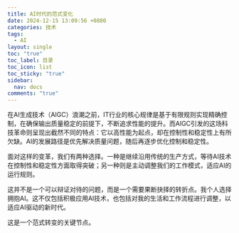 ```yaml
---
title: AI时代的范式变化
date: 2024-12-15 13:09:56 +0800
categories: 技术
tags:
  - AI
layout: single
toc: "true"
toc_label: 目录
toc_icon: list
toc_sticky: "true"
sidebar:
  nav: docs
comments: "true"
---
```

在AI生成技术（AIGC）浪潮之前，IT行业的核心规律是基于有限规则实现精确控制，在确保输出质量稳定的前提下，不断追求性能的提升。而AIGC引发的这场科技革命则呈现出截然不同的特点：它以高性能为起点，却在控制性和稳定性上有所欠缺。AI的发展路径是优先解决质量问题，随后再逐步优化控制和稳定性。

面对这样的变革，我们有两种选择。一种是继续沿用传统的生产方式，等待AI技术在控制性和稳定性方面取得突破；另一种则是主动调整我们的工作模式，适应AI的运行规则。

这并不是一个可以辩证对待的问题，而是一个需要果断抉择的转折点。我个人选择拥抱AI。这不仅包括积极应用AI技术，也包括对我的生活和工作流程进行调整，以适应AI驱动的新时代。

这是一个范式转变的关键节点。